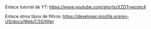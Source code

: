 Enlace tutorial de YT: https://www.youtube.com/shorts/XZDTywcptc4

Enlace otros tipos de filtros: https://developer.mozilla.org/en-US/docs/Web/CSS/filter

